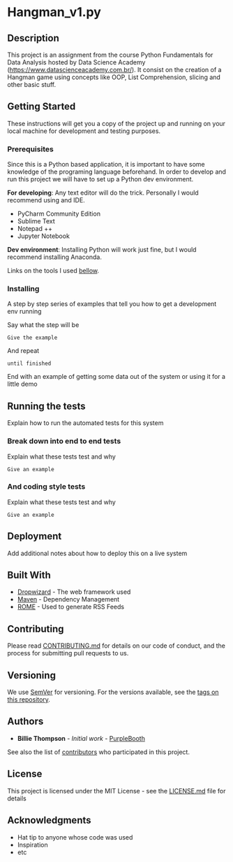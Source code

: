 # Hangman_v1.py

## Description
This project is an assignment from the course Python Fundamentals for Data Analysis hosted by Data Science Academy (https://www.datascienceacademy.com.br/). It consist on the creation of a Hangman game using concepts like OOP, List Comprehension, slicing and other basic stuff. 

## Getting Started

These instructions will get you a copy of the project up and running on your local machine for development and testing purposes.

### Prerequisites

Since this is a Python based application, it is important to have some knowledge of the programing language beforehand. In order to develop and run this project we will have to set up a Python dev environment.

**For developing**: Any text editor will do the trick. Personally I would recommend using and IDE.

- PyCharm Community Edition
- Sublime Text
- Notepad ++
- Jupyter Notebook

**Dev environment**: Installing Python will work just fine, but I would recommend installing Anaconda.

Links on the tools I used [bellow](#built_with).

### Installing

A step by step series of examples that tell you how to get a development env running

Say what the step will be

```
Give the example
```

And repeat

```
until finished
```

End with an example of getting some data out of the system or using it for a little demo

## Running the tests

Explain how to run the automated tests for this system

### Break down into end to end tests

Explain what these tests test and why

```
Give an example
```

### And coding style tests

Explain what these tests test and why

```
Give an example
```

## Deployment

Add additional notes about how to deploy this on a live system

## Built With

* [Dropwizard](http://www.dropwizard.io/1.0.2/docs/) - The web framework used
* [Maven](https://maven.apache.org/) - Dependency Management
* [ROME](https://rometools.github.io/rome/) - Used to generate RSS Feeds

## Contributing

Please read [CONTRIBUTING.md](https://gist.github.com/PurpleBooth/b24679402957c63ec426) for details on our code of conduct, and the process for submitting pull requests to us.

## Versioning

We use [SemVer](http://semver.org/) for versioning. For the versions available, see the [tags on this repository](https://github.com/your/project/tags). 

## Authors

* **Billie Thompson** - *Initial work* - [PurpleBooth](https://github.com/PurpleBooth)

See also the list of [contributors](https://github.com/your/project/contributors) who participated in this project.

## License

This project is licensed under the MIT License - see the [LICENSE.md](LICENSE.md) file for details

## Acknowledgments

* Hat tip to anyone whose code was used
* Inspiration
* etc
